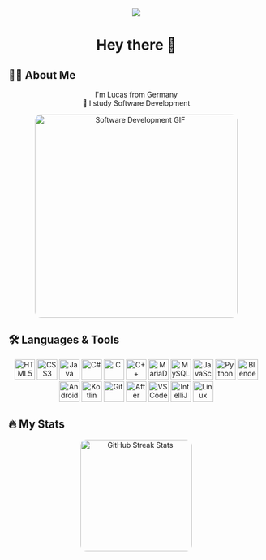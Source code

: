 <div align="center">
  <img src="https://visitor-badge.laobi.icu/badge?page_id=LucasWessel.LucasWessel" />
</div>

# <div align="center">Hey there 👋</div>



## 👩‍💻 About Me
<p align="center">
  I'm Lucas from Germany<br>
  🔭 I study Software Development
</p>

<p align="center">
  <img src="https://media1.giphy.com/media/v1.Y2lkPTc5MGI3NjExb2twd2RwcDlwc3c2cXZwazNkanhoazk0a3p2MDc0M2dxcnNlMG16ayZlcD12MV9pbnRlcm5hbF9naWZfYnlfaWQmY3Q9Zw/Vcdbi5o470i9FACaZO/giphy.gif" 
       alt="Software Development GIF" width="400" style="border-radius:12px;"/>
</p>



## 🛠 Languages & Tools

<div align="center">
  <img class="tool-icon" src="https://cdn.jsdelivr.net/gh/devicons/devicon/icons/html5/html5-original.svg" height="40" alt="HTML5" />
  <img class="tool-icon" src="https://cdn.jsdelivr.net/gh/devicons/devicon/icons/css3/css3-original.svg" height="40" alt="CSS3" />
  <img class="tool-icon" src="https://cdn.jsdelivr.net/gh/devicons/devicon/icons/java/java-original.svg" height="40" alt="Java" />
  <img class="tool-icon" src="https://cdn.jsdelivr.net/gh/devicons/devicon/icons/csharp/csharp-original.svg" height="40" alt="C#" />
  <img class="tool-icon" src="https://cdn.jsdelivr.net/gh/devicons/devicon/icons/c/c-original.svg" height="40" alt="C" />
  <img class="tool-icon" src="https://cdn.jsdelivr.net/gh/devicons/devicon/icons/cplusplus/cplusplus-original.svg" height="40" alt="C++" />
  <img class="tool-icon" src="https://cdn.jsdelivr.net/gh/devicons/devicon/icons/mariadb/mariadb-original.svg" height="40" alt="MariaDB" />
  <img class="tool-icon" src="https://cdn.jsdelivr.net/gh/devicons/devicon/icons/mysql/mysql-original.svg" height="40" alt="MySQL" />
  <img class="tool-icon" src="https://cdn.jsdelivr.net/gh/devicons/devicon/icons/javascript/javascript-original.svg" height="40" alt="JavaScript" />
  <img class="tool-icon" src="https://cdn.jsdelivr.net/gh/devicons/devicon/icons/python/python-original.svg" height="40" alt="Python" />
  <img class="tool-icon" src="https://cdn.jsdelivr.net/gh/devicons/devicon/icons/blender/blender-original.svg" height="40" alt="Blender" />
  <img class="tool-icon" src="https://cdn.jsdelivr.net/gh/devicons/devicon/icons/android/android-original.svg" height="40" alt="Android" />
  <img class="tool-icon" src="https://cdn.jsdelivr.net/gh/devicons/devicon/icons/kotlin/kotlin-original.svg" height="40" alt="Kotlin" />
  <img class="tool-icon" src="https://cdn.jsdelivr.net/gh/devicons/devicon/icons/git/git-original.svg" height="40" alt="Git" />
  <img class="tool-icon" src="https://cdn.jsdelivr.net/gh/devicons/devicon/icons/aftereffects/aftereffects-original.svg" height="40" alt="After Effects" />
  <img class="tool-icon" src="https://cdn.jsdelivr.net/gh/devicons/devicon/icons/vscode/vscode-original.svg" height="40" alt="VSCode" />
  <img class="tool-icon" src="https://cdn.jsdelivr.net/gh/devicons/devicon/icons/intellij/intellij-original.svg" height="40" alt="IntelliJ IDEA" />
  <img class="tool-icon" src="https://cdn.jsdelivr.net/gh/devicons/devicon/icons/linux/linux-original.svg" height="40" alt="Linux" />
</div>

## 🔥 My Stats
<p align="center">
  <img src="https://streak-stats.demolab.com?user=LucasWessel&locale=en&mode=daily&theme=dark&hide_border=false&border_radius=5&order=3" 
       height="220" alt="GitHub Streak Stats" style="border-radius:12px;"/>
</p>
